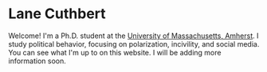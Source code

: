 # Lane Cuthbert
Welcome! I'm a Ph.D. student at the [University of Massachusetts, Amherst](https://polsci.umass.edu/). I study political behavior, focusing on polarization, incivility, and social media. You can see what I'm up to on this website. I will be adding more information soon.
